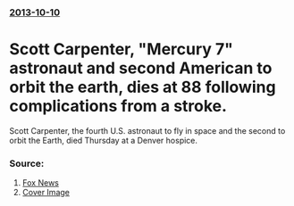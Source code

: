 ### [2013-10-10](/news/2013/10/10/index.md)

# Scott Carpenter, "Mercury 7" astronaut and second American to orbit the earth, dies at 88 following complications from a stroke.

Scott Carpenter, the fourth U.S. astronaut to fly in space and the second to orbit the Earth, died Thursday at a Denver hospice.


### Source:

1. [Fox News](http://www.foxnews.com/us/2013/10/10/astronaut-scott-carpenter-second-american-to-orbit-earth-dies-at-88/)
1. [Cover Image](http://www.foxnews.com/content/dam/fox-news/logo/og-fn-foxnews.jpg)
